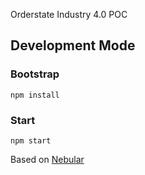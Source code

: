 Orderstate Industry 4.0 POC

## Development Mode

### Bootstrap

`npm install`

### Start

`npm start`

Based on [Nebular](https://github.com/akveo/nebular)

